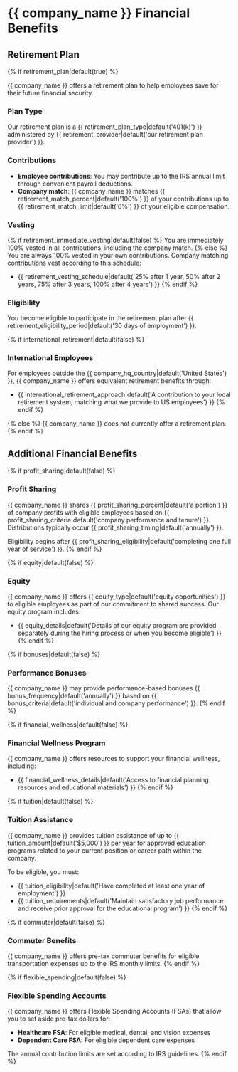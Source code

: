 # {{ company_name }} Financial Benefits

## Retirement Plan

{% if retirement_plan|default(true) %}

{{ company_name }} offers a retirement plan to help employees save for their future financial security.

### Plan Type

Our retirement plan is a {{ retirement_plan_type|default('401(k)') }} administered by {{ retirement_provider|default('our retirement plan provider') }}.

### Contributions

* **Employee contributions**: You may contribute up to the IRS annual limit through convenient payroll deductions.
* **Company match**: {{ company_name }} matches {{ retirement_match_percent|default('100%') }} of your contributions up to {{ retirement_match_limit|default('6%') }} of your eligible compensation.

### Vesting

{% if retirement_immediate_vesting|default(false) %}
You are immediately 100% vested in all contributions, including the company match.
{% else %}
You are always 100% vested in your own contributions. Company matching contributions vest according to this schedule:
* {{ retirement_vesting_schedule|default('25% after 1 year, 50% after 2 years, 75% after 3 years, 100% after 4 years') }}
{% endif %}

### Eligibility

You become eligible to participate in the retirement plan after {{ retirement_eligibility_period|default('30 days of employment') }}.

{% if international_retirement|default(false) %}
### International Employees

For employees outside the {{ company_hq_country|default('United States') }}, {{ company_name }} offers equivalent retirement benefits through:
* {{ international_retirement_approach|default('A contribution to your local retirement system, matching what we provide to US employees') }}
{% endif %}

{% else %}
{{ company_name }} does not currently offer a retirement plan.
{% endif %}

## Additional Financial Benefits

{% if profit_sharing|default(false) %}
### Profit Sharing

{{ company_name }} shares {{ profit_sharing_percent|default('a portion') }} of company profits with eligible employees based on {{ profit_sharing_criteria|default('company performance and tenure') }}. Distributions typically occur {{ profit_sharing_timing|default('annually') }}.

Eligibility begins after {{ profit_sharing_eligibility|default('completing one full year of service') }}.
{% endif %}

{% if equity|default(false) %}
### Equity

{{ company_name }} offers {{ equity_type|default('equity opportunities') }} to eligible employees as part of our commitment to shared success. Our equity program includes:

* {{ equity_details|default('Details of our equity program are provided separately during the hiring process or when you become eligible') }}
{% endif %}

{% if bonuses|default(false) %}
### Performance Bonuses

{{ company_name }} may provide performance-based bonuses {{ bonus_frequency|default('annually') }} based on {{ bonus_criteria|default('individual and company performance') }}.
{% endif %}

{% if financial_wellness|default(false) %}
### Financial Wellness Program

{{ company_name }} offers resources to support your financial wellness, including:

* {{ financial_wellness_details|default('Access to financial planning resources and educational materials') }}
{% endif %}

{% if tuition|default(false) %}
### Tuition Assistance

{{ company_name }} provides tuition assistance of up to {{ tuition_amount|default('$5,000') }} per year for approved education programs related to your current position or career path within the company.

To be eligible, you must:
* {{ tuition_eligibility|default('Have completed at least one year of employment') }}
* {{ tuition_requirements|default('Maintain satisfactory job performance and receive prior approval for the educational program') }}
{% endif %}

{% if commuter|default(false) %}
### Commuter Benefits

{{ company_name }} offers pre-tax commuter benefits for eligible transportation expenses up to the IRS monthly limits.
{% endif %}

{% if flexible_spending|default(false) %}
### Flexible Spending Accounts

{{ company_name }} offers Flexible Spending Accounts (FSAs) that allow you to set aside pre-tax dollars for:

* **Healthcare FSA**: For eligible medical, dental, and vision expenses
* **Dependent Care FSA**: For eligible dependent care expenses

The annual contribution limits are set according to IRS guidelines.
{% endif %}
